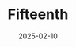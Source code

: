 ---  
layout: startup_page  
title: "Fifteenth"  
id: "fifteenth.com"  
permalink: "/fifteenthfifteenth.com02102025/"  
website: "https://fifteenth.com/"  
funding_round: "Seed"  
funding_amount: "$8.25M"  
investors: "A*, General Catalyst, SV Angel, Swapnil Jain, Ryan Eisenman, Akash Garg"  
about: "Fifteenth is a tech-enabled tax firm designed for founders, investors, executives, and tech professionals with complex financial situations. It provides tax solutions leveraging AI-driven workflows and personalized tax strategies, covering equity, liquidity, and partnership income, with integrations with popular financial platforms."  
markets: "Fintech, Tax Preparation"  
hq: "San Francisco, California, United States"  
founded_year: ""  
linkedin: ""  
twitter: ""  
instagram: ""  
facebook: ""  
crunchbase: ""  
pitchbook: ""  

date_display: "10-Feb-2025"  
date: "2025-02-10"

# SEO Optimization  
meta_title: "Fifteenth - Seed Funding ($8.25M)"  
meta_description: "Fifteenth, Fifteenth is a tech-enabled tax firm designed for founders, investors, executives, and tech professionals with complex financial situations. It provid..."  
meta_keywords: "Fifteenth, Fintech, Tax Preparation, Seed funding"  
canonical_url: "https://startup.projectstartups.com/fifteenthfifteenth.com02102025/"  
---